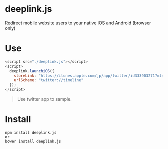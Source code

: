 # deeplink.js

Redirect mobile website users to your native iOS and Android (browser only)

# Use

```js
<script src="./deeplink.js"></script>
<script>
  deeplink.launchiOS({
    storeLink: "https://itunes.apple.com/jp/app/twitter/id333903271?mt=8",
    urlScheme: "twitter://timeline"
  });
</script>
```

> Use twitter app to sample.

# Install

```
npm install deeplink.js
or
bower install deeplink.js
```

